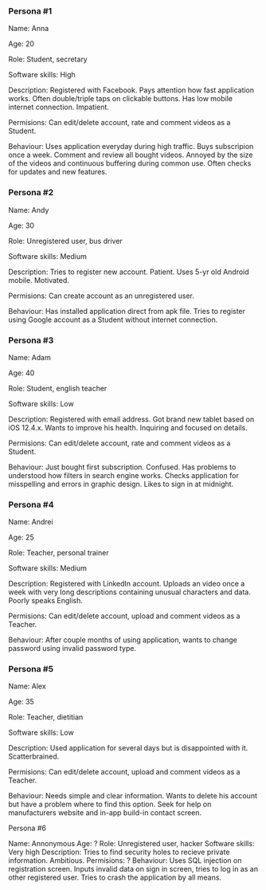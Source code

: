 ### Persona #1

Name: Anna

Age: 20

Role: Student, secretary

Software skills: High

Description: Registered with Facebook. Pays attention how fast application works. Often double/triple taps on clickable buttons. Has low mobile internet connection. Impatient.

Permisions: Can edit/delete account, rate and comment videos as a Student.

Behaviour: Uses application everyday during high traffic. Buys subscripion once a week. Comment and review all bought videos. Annoyed by the size of the videos and continuous buffering during common use. Often checks for updates and new features.


### Persona #2

Name: Andy

Age: 30

Role: Unregistered user, bus driver

Software skills: Medium

Description: Tries to register new account. Patient. Uses 5-yr old Android mobile. Motivated.

Permisions: Can create account as an unregistered user.

Behaviour: Has installed application direct from apk file. Tries to register using Google account as a Student without internet connection. 


### Persona #3

Name: Adam

Age: 40

Role: Student, english teacher

Software skills: Low

Description: Registered with email address. Got brand new tablet based on iOS 12.4.x. Wants to improve his health. Inquiring and focused on details.

Permisions: Can edit/delete account, rate and comment videos as a Student.

Behaviour: Just bought first subscription. Confused. Has problems to understood how filters in search engine works. Checks application for misspelling and errors in graphic design. Likes to sign in at midnight.


### Persona #4

Name: Andrei

Age: 25

Role: Teacher, personal trainer

Software skills: Medium

Description: Registered with LinkedIn account. Uploads an video once a week with very long descriptions containing unusual characters and data. Poorly speaks English.

Permisions: Can edit/delete account, upload and comment videos as a Teacher.

Behaviour: After couple months of using application, wants to change password using invalid password type.

### Persona #5

Name: Alex

Age: 35

Role: Teacher, dietitian

Software skills: Low

Description: Used application for several days but is disappointed with it. Scatterbrained.

Permisions: Can edit/delete account, upload and comment videos as a Teacher.

Behaviour: Needs simple and clear information. Wants to delete his account but have a problem where to find this option. Seek for help on manufacturers website and in-app build-in contact screen.


Persona #6

Name: Annonymous
Age: ?
Role: Unregistered user, hacker
Software skills: Very high
Description: Tries to find security holes to recieve private information. Ambitious.
Permisions: ?
Behaviour: Uses SQL injection on registration screen. Inputs invalid data on sign in screen, tries to log in as an other registered user. Tries to crash the application by all means.
